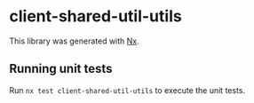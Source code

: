 # client-shared-util-utils

This library was generated with [Nx](https://nx.dev).

## Running unit tests

Run `nx test client-shared-util-utils` to execute the unit tests.
